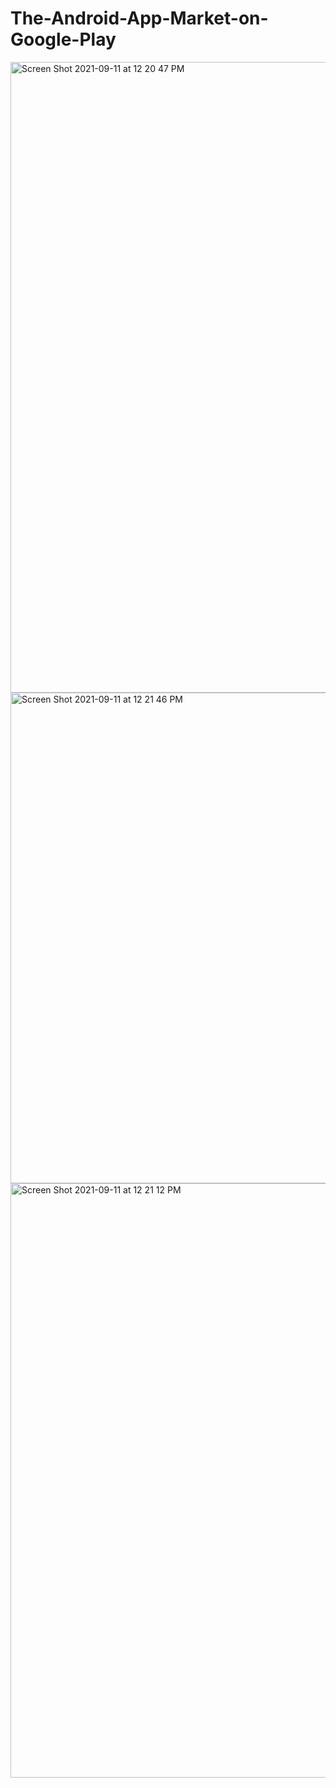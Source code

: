 # The-Android-App-Market-on-Google-Play
<img width="1009" alt="Screen Shot 2021-09-11 at 12 20 47 PM" src="https://user-images.githubusercontent.com/69568555/132944702-e5441a67-6882-43a4-909c-d8e31ff15d8e.png">
<img width="785" alt="Screen Shot 2021-09-11 at 12 21 46 PM" src="https://user-images.githubusercontent.com/69568555/132944703-ebf043d3-5071-4123-9fca-c64148aa1a0f.png">
<img width="951" alt="Screen Shot 2021-09-11 at 12 21 12 PM" src="https://user-images.githubusercontent.com/69568555/132944704-d64fa231-0dba-41e9-baac-3b49bf2af1fd.png">
